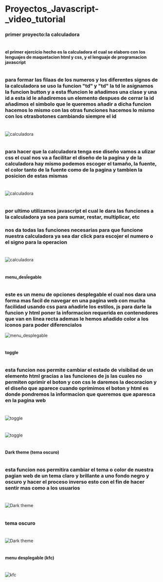 # Proyectos_Javascript-_video_tutorial

### primer proyecto:la calculadora 
#
#### el primer ejercicio hecho es la calculadora el cual se elaboro con los lenguajes de maquetacion html y css, y el lenguaje de programacion javascript 
#
### para formar las filaas de los numeros y los diferentes signos de la calculadora  se uso la funcion "td" y "td" la td le asignamos la funcion button  y a esta ffuncion le añadimos una clase y una id a esta id le añadiremos un elemento despues de cerrar la id añadimos el simbolo que le queremos añadir a dicha funcion hacemos lo mismo con las otras funciones hacemos lo mismo con los otrasbotones cambiando siempre el id 
#
![calculadora](/img/calculadora.png)
#
### para hacer que la calculadora tenga ese diseño vamos a ulizar css el cual nos va a facilitar el diseño de la pagina y de la calculadora hay mismo podemos escoger el tamaño, la fuente, el color tanto de la fuente como de la pagina y tambien la posicion de estas mismas 
#
![calculadora](/img/calculadora_2.png)
#
### por ultimo utilizamos javascript el cual le dara las funciones a la calculadora ya sea para sumar, restar, multiplicar, etc 
### nos da todas las funciones necesarias para que funcione nuestra calculadora ya sea dar click para escojer el numero o el signo para la operacion 
#
![calculadora](/img/calculadora_3.png)
#
#### menu_desĺegable
#
### este es un menu de opciones desplegable el cual nos dara una forma mas facil de navegar en una pagina web con mucha facilidad usando css para añadirle los estilos, js para darle la funcion y html poner la informacion requerida en contenedores que van en linea recta ademas le hemos añadido color a los iconos para poder diferencialos 

![menu_desplegable](/img/menu_deplegable.png)
#
#### toggle 
#
### esta funcion nos permite cambiar el estado de visibilad de un elemento html gracias a las funciones de js las cuales no permiten oprimir el boton y con css le daremos la decoracion y el diseño que aparece cuando oprimimos el boton y html es donde pondremos la informacion que queremos que aparesca en la pagina web 
#
![toggle](/img/toggle.png)
#
#
![toggle](/img/toggle_2.png)
#
####  Dark theme (tema oscuro)
#
###  esta funcion nos permitira cambiar el tema o color de nuestra pagian web de un tema claro y brillante a uno fondo negro y oscuro y hacer el proceso inverso esto con el fin de hacer sentir mas como a los usuarios
#
![Dark theme](/img/tema_claro.png)
#
### tema oscuro
#
![Dark theme](/img/tema_oscuro.png)
#

#### menu desplegable (kfc)
#
###
![kfc](/img/kfc.png)
#
